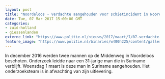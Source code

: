 ```yaml
---
layout: post
title: "Noordeloos - Verdachte aangehouden voor schietincident in Noordeloos"
date: Tue, 07 Mar 2017 15:00:00 GMT
categories: 
- zuid-holland 
- giessenlanden 
externe_link: "https://www.politie.nl/nieuws/2017/maart/7/07-verdachte-aangehouden-voor-schietincident-in-noordeloos.html"
feature_image: "https://www.politie.nl/binaries/w400h225/content/gallery/politie/stockfotos/algemeen/arrestant-in-een-ophoudkamer.jpg"
---
```


In december 2016 werden twee mannen op de Middenweg in Noordeloos beschoten. Onderzoek leidde naar een 31-jarige man die in Suriname verblijft. Woensdag 1 maart is deze man in Suriname aangehouden. Het onderzoeksteam is in afwachting van zijn uitlevering.

